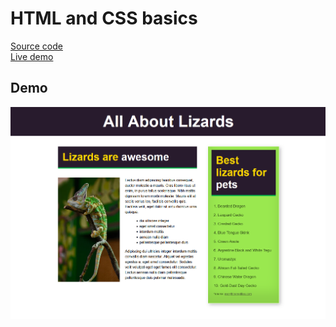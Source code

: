 # HTML and CSS basics

[Source code](https://github.com/chriskodehub/SC-1_html-css-basics)  
[Live demo](https://chriskodehub.github.io/SC-1_html-css-basics/)

## Demo
![demo](img/demo.png)